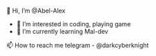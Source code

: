 👋 Hi, I’m @Abel-Alex

- 👀 I’m interested in coding, playing game
- 🌱 I’m currently learning Mal-dev

 📫 How to reach me telegram - @darkcyberknight


